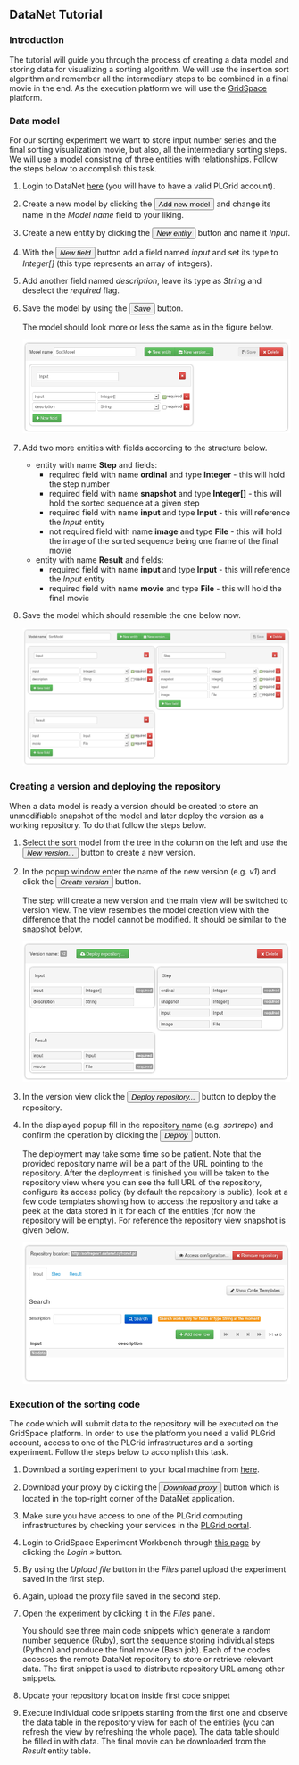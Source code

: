 ## DataNet Tutorial

### Introduction

The tutorial will guide you through the process of creating a data model and storing data for visualizing a sorting
algorithm. We will use the insertion sort algorithm and remember all the intermediary steps to be combined
in a final movie in the end. As the execution platform we will use the [GridSpace](https://gs2.plgrid.pl) platform.

### Data model

For our sorting experiment we want to store input number series and the final sorting visualization movie,
but also, all the intermediary sorting steps. We will use a model consisting of three entities with
relationships. Follow the steps below to accomplish this task.

1. Login to DataNet [here](../../) (you will have to have a valid PLGrid account).

2. Create a new model by clicking the <button class="btn btn-success"><i class="icon-plus"></i> Add new model</button> and change its name in the *Model name* field
   to your liking.

3. Create a new entity by clicking the <button class="btn btn-success"><i class="icon-plus"> New entity</i></button> button and name it *Input*.

4. With the <button class="btn btn-success"><i class="icon-plus"> New field</i></button> button add a field named *input* and set its type to *Integer[]*
   (this type represents an array of integers).

5. Add another field named *description*, leave its type as *String* and deselect the *required* flag.

6. Save the model by using the <button class="btn"><i class="icon-save"> Save</i></button> button.

    The model should look more or less the same as in the figure below.

    ![Sort model with one entity](resources/tut-model-one-entity.png)

7. Add two more entities with fields according to the structure below.

    * entity with name **Step** and fields:
        * required field with name **ordinal** and type **Integer** - this will hold the step number
        * required field with name **snapshot** and type **Integer[]** - this will hold the sorted sequence at a given step
        * required field with name **input** and type **Input** - this will reference the *Input* entity
        * not required field with name **image** and type **File** - this will hold the image of the sorted sequence being one frame of the final movie
    * entity with name **Result** and fields:
        * required field with name **input** and type **Input** - this will reference the *Input* entity
        * required field with name **movie** and type **File** - this will hold the final movie

8. Save the model which should resemble the one below now.

    ![Final sort model](resources/tut-final-sort-model.png)

### Creating a version and deploying the repository

When a data model is ready a version should be created to store an unmodifiable snapshot of the model and later
deploy the version as a working repository. To do that follow the steps below.

1. Select the sort model from the tree in the column on the left and use the
   <button class="btn btn-success"><i class="icon-briefcase"> New version...</i></button> button to create
   a new version.

2. In the popup window enter the name of the new version (e.g. *v1*) and click the
   <button class="btn btn-primary"><i class="icon-briefcase"> Create version</i></button> button.

    The step will create a new version and the main view will be switched to version view. The view resembles
    the model creation view with the difference that the model cannot be modified. It should be similar to the snapshot
    below.
    
    ![Model version view](resources/tut-model-version.png)

3. In the version view click the <button class="btn btn-success"><i class="icon-cloud-upload"> Deploy repository...</i></button>
   button to deploy the repository.

4. In the displayed popup fill in the repository name (e.g. *sortrepo*) and confirm the operation by clicking the
   <button class="btn btn-primary"><i class="icon-file"> Deploy</i></button> button.

    The deployment may take some time so be patient. Note that the provided repository name will be a part of the URL pointing
    to the repository. After the deployment is finished you will be taken to the repository view where you can see the full
    URL of the repository, configure its access policy (by default the repository is public), look at a few code templates
    showing how to access the repository and take a peek at the data stored in it for each of the entities (for now the
    repository will be empty). For reference the repository view snapshot is given below.
    
    ![Repository view](resources/tut-model-repository.png)

### Execution of the sorting code

The code which will submit data to the repository will be executed on the GridSpace platform. In order to use the platform
you need a valid PLGrid account, access to one of the PLGrid infrastructures and a sorting experiment. Follow the steps
below to accomplish this task.

1. Download a sorting experiment to your local machine from [here](resources/sorting-experiment.exp.xml).

2. Download your proxy by clicking the <button class="btn"><i class="icon-download"> Download proxy</i></button> button which is located in the top-right corner of the DataNet application.

3. Make sure you have access to one of the PLGrid computing infrastructures by checking your services in the
   [PLGrid portal](https://portal.plgrid.pl).

4. Login to GridSpace Experiment Workbench through [this page](https://gs2.plgrid.pl) by clicking the *Login »* button.

5. By using the *Upload file* button in the *Files* panel upload the experiment saved in the first step.

6. Again, upload the proxy file saved in the second step.

7. Open the experiment by clicking it in the *Files* panel.

    You should see three main code snippets which generate a random number sequence (Ruby), sort the sequence storing individual
    steps (Python) and produce the final movie (Bash job). Each of the codes
    accesses the remote DataNet repository to store or retrieve relevant data. The first snippet is used to distribute repository
    URL among other snippets.

8. Update your repository location inside first code snippet

9. Execute individual code snippets starting from the first one and observe the data table in the repository view for each of 
   the entities (you can refresh the view by refreshing the whole page). The data table should be filled in with data. The final
   movie can be downloaded from the *Result* entity table.